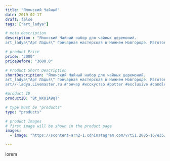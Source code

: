 ```yaml
---
title: "Японский Чайный"
date: 2019-02-17
draft: false
tags: ["art_ladya"]

# meta description
description : "Японский Чайный набор для чайных церемоний.
art_ladya\"Арт Ладья\" Гончарная мастерская в Нижнем Новгороде. Изготовление керамики и мастер//-классы по обучению."

# product Price
price: "3000"
priceBefore: "3600.0"

# Product Short Description
shortDescription: "Японский Чайный набор для чайных церемоний.
art_ladya\"Арт Ладья\" Гончарная мастерская в Нижнем Новгороде. Изготовление керамики и мастер//-классы по обучению. https://vk.com/art_ladya art_ladya@mail.ru 
art//-ladya.Livemaster.ru #гончар #исскуство #potter #exclusive #candles #teatradition #керамиканазаказ #handmade #керамика #гончарнаяпосуда #эксклюзивнаякерамика #painter #tea #ceramicar #nntoday #claygoods #restaurant #earthenware #ceramic #design #japanese #японскийчайник #ceramicart #teapot #заварочныйчайник #clay #авторскаякерамика #кюсу #дрокон #dragon"

#product ID
productID: "Bt_WXU1A9qT"

# type must be "products"
type: "products"

# product Images
# first image will be shown in the product page
images:
  - image: "https://scontent-arn2-1.cdninstagram.com/v/t51.2885-15/e35/50883752_692448407817823_4136333381515253700_n.jpg?tp=1&_nc_ht=scontent-arn2-1.cdninstagram.com&_nc_cat=107&_nc_ohc=IazQQnE3nZgAX9TakgM&ccb=7-4&oh=ff0a7d1bb61280159904c5f151210fd4&oe=6083AA32&_nc_sid=86f79a&ig_cache_key=MTk4MTQwMDcyMTAwMTc5ODI5MQ%3D%3D.2-ccb7-4"

---
```

lorem
